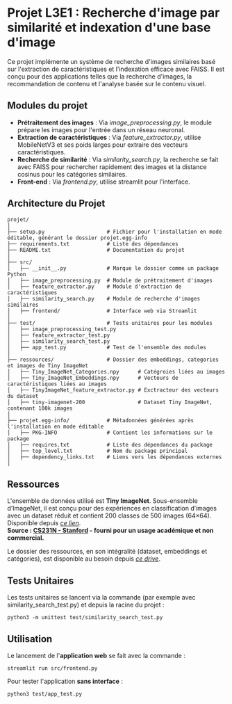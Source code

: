 # Projet L3E1 : Recherche d'image par similarité et indexation d'une base d'image
Ce projet implémente un système de recherche d'images similaires basé sur l'extraction de caractéristiques et l'indexation efficace avec FAISS. Il est conçu pour des applications telles que la recherche d'images, la recommandation de contenu et l'analyse basée sur le contenu visuel.

## Modules du projet
- **Prétraitement des images** : Via *image_preprocessing.py*, le module prépare les images pour l'entrée dans un réseau neuronal.
- **Extraction de caractéristiques** : Via *feature_extractor.py*, utilise MobileNetV3 et ses poids larges pour extraire des vecteurs caractéristiques.
- **Recherche de similarité** : Via *similarity_search.py*, la recherche se fait avec FAISS pour rechercher rapidement des images et la distance cosinus pour les catégories similaires.
- **Front-end** : Via *frontend.py*, utilise streamlit pour l'interface. 

## Architecture du Projet
```
projet/
│
├── setup.py                    # Fichier pour l'installation en mode éditable, générant le dossier projet.egg-info
├── requirements.txt            # Liste des dépendances
├── README.txt                  # Documentation du projet
│
├── src/
│   ├── __init__.py             # Marque le dossier comme un package Python
│   ├── image_preprocessing.py  # Module de prétraitement d'images
│   ├── feature_extractor.py    # Module d'extraction de caractéristiques
│   ├── similarity_search.py    # Module de recherche d'images similaires
│   ├── frontend/               # Interface web via Streamlit
│
├── test/                       # Tests unitaires pour les modules
│   ├── image_preprocessing_test.py
│   ├── feature_extractor_test.py
│   ├── similarity_search_test.py
│   ├── app_test.py             # Test de l'ensemble des modules
│
├── ressources/                 # Dossier des embeddings, categories et images de Tiny ImageNet
│   ├── Tiny_ImageNet_Categories.npy      # Catégroies liées au images
│   ├── Tiny_ImageNet_Embeddings.npy      # Vecteurs de caractéristiques liées au images
│   ├── TinyImageNet_feature_extractor.py # Exctracteur des vecteurs du dataset
│   ├── tiny-imagenet-200                 # Dataset Tiny ImageNet, contenant 100k images
│
├── projet.egg-info/            # Métadonnées générées après l'installation en mode éditable 
│   ├── PKG-INFO                # Contient les informations sur le package 
│   ├── requires.txt            # Liste des dépendances du package 
│   ├── top_level.txt           # Nom du package principal 
│   ├── dependency_links.txt    # Liens vers les dépendances externes 
│
```

## Ressources
L'ensemble de données utilisé est **Tiny ImageNet**. Sous-ensemble d’ImageNet, il est conçu pour des expériences en classification d’images avec un dataset réduit et contient 200 classes de 500 images (64×64). Disponible depuis *[ce lien](http://cs231n.stanford.edu/tiny-imagenet-200.zip)*.\
**Source : [CS231N - Stanford](https://cs231n.stanford.edu/) - fourni pour un usage académique et non commercial.**

Le dossier des ressources, en son intégralité (dataset, embeddings et catégories), est disponible au besoin depuis *[ce drive](https://drive.google.com/drive/folders/1dIx56IIORXPxI0vRue6CocAA-3QYxF0U?usp=sharing)*.

## Tests Unitaires
Les tests unitaires se lancent via la commande (par exemple avec similarity_search_test.py) et depuis la racine du projet :
```
python3 -m unittest test/similarity_search_test.py
```

## Utilisation
Le lancement de l'**application web** se fait avec la commande :
```
streamlit run src/frontend.py
```
Pour tester l'application **sans interface** :
```
python3 test/app_test.py
```
